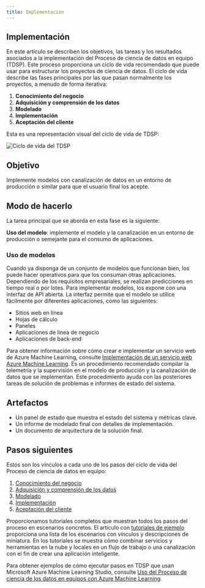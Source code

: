 ```yaml
---
title: Implementacion
---
```

## <a name="deployment"></a>Implementación

En este artículo se describen los objetivos, las tareas y los resultados asociados a la implementación del Proceso de ciencia de datos en equipo (TDSP). Este proceso proporciona un ciclo de vida recomendado que puede usar para estructurar los proyectos de ciencia de datos. El ciclo de vida describe las fases principales por las que pasan normalmente los proyectos, a menudo de forma iterativa:

1. **Conocimiento del negocio**
2. **Adquisición y comprensión de los datos**
3. **Modelado**
4. **Implementación**
5. **Aceptación del cliente**

Esta es una representación visual del ciclo de vida de TDSP: 

![Ciclo de vida del TDSP](https://s3.amazonaws.com/bigdatamx/1-tdsp-lifecycle2.png) 

## <a name="goal"></a>Objetivo
Implemente modelos con canalización de datos en un entorno de producción o similar para que el usuario final los acepte. 

## <a name="how-to-do-it"></a>Modo de hacerlo
La tarea principal que se aborda en esta fase es la siguiente:

**Uso del modelo**: implemente el modelo y la canalización en un entorno de producción o semejante para el consumo de aplicaciones.

### <a name="operationalize-a-model"></a>Uso de modelos
Cuando ya disponga de un conjunto de modelos que funcionan bien, los puede hacer operativos para que los consuman otras aplicaciones. Dependiendo de los requisitos empresariales, se realizan predicciones en tiempo real o por lotes. Para implementar modelos, los expone con una interfaz de API abierta. La interfaz permite que el modelo se utilice fácilmente por diferentes aplicaciones, como las siguientes:

- Sitios web en línea
- Hojas de cálculo 
- Paneles
- Aplicaciones de línea de negocio 
- Aplicaciones de back-end 

Para obtener información sobre cómo crear e implementar un servicio web de Azure Machine Learning, consulte [Implementación de un servicio web Azure Machine Learning](../studio/publish-a-machine-learning-web-service.md). Es un procedimiento recomendado compilar la telemetría y la supervisión en el modelo de producción y la canalización de datos que se implementan. Este procedimiento ayuda con las posteriores tareas de solución de problemas e informes de estado del sistema.  

## <a name="artifacts"></a>Artefactos

- Un panel de estado que muestra el estado del sistema y métricas clave.
- Un informe de modelado final con detalles de implementación.
- Un documento de arquitectura de la solución final.


## <a name="next-steps"></a>Pasos siguientes

Estos son los vínculos a cada uno de los pasos del ciclo de vida del Proceso de ciencia de datos en equipo:

1. [Conocimiento del negocio](lifecycle-business-understanding.md)
2. [Adquisición y comprensión de los datos](lifecycle-data.md)
3. [Modelado](lifecycle-modeling.md)
4. [Implementación](lifecycle-deployment.md)
5. [Aceptación del cliente](lifecycle-acceptance.md)

Proporcionamos tutoriales completos que muestran todos los pasos del proceso en escenarios concretos. El artículo con [tutoriales de ejemplo](walkthroughs.md) proporciona una lista de los escenarios con vínculos y descripciones de miniatura. En los tutoriales se muestra cómo combinar servicios y herramientas en la nube y locales en un flujo de trabajo o una canalización con el fin de crear una aplicación inteligente. 

Para obtener ejemplos de cómo ejecutar pasos en TDSP que usan Microsoft Azure Machine Learning Studio, consulte [Uso del Proceso de ciencia de los datos en equipos con Azure Machine Learning](http://aka.ms/datascienceprocess).